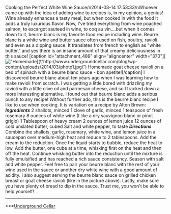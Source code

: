 Cooking the Perfect White Wine Sauce/n2014-03-14 17:53:33/nWhoever came up with the idea of adding wine to recipes is, in my opinion, a genius! Wine already enhances a tasty meal, but when cooked in with the food it adds a truly luxurious flavor. Now, I\'ve tried everything from wine poached salmon, to escargot sauteed in wine, to coq au vin....but when it comes down to it, beurre blanc is my favorite food recipe including wine. Beurre blanc is a white wine and butter sauce often used on fish, poultry, ravioli and even as a dipping sauce. It translates from french to english as \"white butter,\" and yes there is an insane amount of that creamy deliciousness in this sauce! [caption id=\"attachment_489\" align=\"aligncenter\" width=\"370\"][![\"Homemade](\"http://www.undergroundcellar.com/blog/wp-content/uploads/2014/03/photo1.jpg\")](\"http://www.undergroundcellar.com/blog/wp-content/uploads/2014/03/photo1.jpg\") Homemade goat cheese ravioli on a bed of spinach with a beurre blanc sauce - bon apetite![/caption] I discovered beurre blanc about ten years ago when I was learning how to make ravioli from scratch. I was getting a little bored with drizzling my ravioli with a little olive oil and parmesan cheese, and so I tracked down a more interesting alternative. I found out that beurre blanc adds a serious punch to any recipe! Without further ado, this is the beurre blanc recipe I like to use when cooking. It is variation on a recipe by Alton Brown: ***Ingredients*** 2 shallots, minced 1 clove of garlic, minced 1 teaspoon of fresh rosemary 8 ounces of white wine (I like a dry sauvignon blanc or pinot grigio) 1 Tablespoon of heavy cream 2 ounces of lemon juice 12 ounces of cold unslated butter, cubed Salt and white pepper, to taste ***Directions*** Combine the shallots, garlic, rosemary, white wine, and lemon juice in a saucepan over medium-high heat and reduce to 2 tablespoons. Add the cream to the reduction. Once the liquid starts to bubble, reduce the heat to low. Add the butter, one cube at a time, whisking first on the heat and then off the heat. Continue whisking butter into the reduction until the mixture is fully emulsified and has reached a rich sauce consistency. Season with salt and white pepper. Feel free to pair your beurre blanc with the rest of your wine used in the sauce or another dry white wine with a good amount of acidity. I also suggest serving the beurre blanc sauce on grilled chicken breast or goat cheese ravioli (like in the picture above). Lastly, make sure you have plenty of bread to dip in the sauce. Trust me, you won\'t be able to help yourself!

____________________________________________________________

 ***[Underground Cellar](\"http://www.undergroundcellar.com/?miley21\")